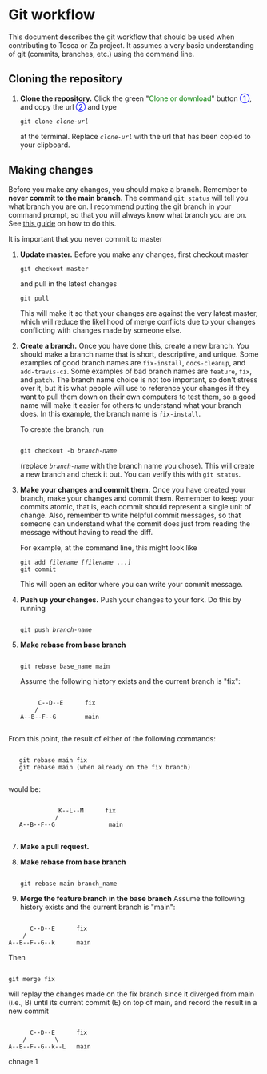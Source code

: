 # Git workflow

This document describes the git workflow that should be used when contributing
to Tosca or Za project. 
It assumes a very basic understanding of git (commits, branches, etc.) using the command line.

## Cloning the repository

1. **Clone the repository.** Click the green "<font color="green">Clone or download</font>" button <font color="blue">①</font>,
   and copy the url <font color="blue">②</font> and type

   <code>git clone <i>clone-url</i></code>

   at the terminal. Replace *`clone-url`* with the url that has been copied to
   your clipboard.

## Making changes

Before you make any changes, you should make a branch. Remember to **never
commit to the main branch**. The command `git status` will tell you what branch you are
on. I recommend putting the git branch in your command prompt, so that you
will always know what branch you are on. See
[this guide](http://stackoverflow.com/a/24716445/161801) on how to do this.

It is important that you never commit to master 

1. **Update master.** Before you make any changes, first checkout master

   ```
   git checkout master
   ```

   and pull in the latest changes

   ```
   git pull
   ```

   This will make it so that your changes are against the very latest master,
   which will reduce the likelihood of merge conflicts due to your changes
   conflicting with changes made by someone else.

2. **Create a branch.** Once you have done this, create a new branch. You
   should make a branch name that is short, descriptive, and unique. Some
   examples of good branch names are `fix-install`, `docs-cleanup`, and
   `add-travis-ci`. Some examples of bad branch names are `feature`, `fix`,
   and `patch`. The branch name choice is not too important, so don't stress
   over it, but it is what people will use to reference your changes if they
   want to pull them down on their own computers to test them, so a good name
   will make it easier for others to understand what your branch does. In this
   example, the branch name is `fix-install`.

   To create the branch, run

   <code>
   git checkout -b <i>branch-name</i>
   </code>

   (replace *`branch-name`* with the branch name you chose). This will create a
   new branch and check it out. You can verify this with `git status`.

3. **Make your changes and commit them.** Once you have created your branch,
   make your changes and commit them. Remember to keep your commits atomic,
   that is, each commit should represent a single unit of change. Also,
   remember to write helpful commit messages, so that someone can understand
   what the commit does just from reading the message without having to read
   the diff.

   For example, at the command line, this might look like

   <pre><code>git add <i>filename [filename ...]</i>
   git commit
   </code></pre>

   This will open an editor where you can write your commit message.

4. **Push up your changes.**  Push your changes to your fork. Do this by
   running

   <code>
   git push <i>branch-name</i>
   </code>
5. **Make rebase from base branch**
   <pre><code>
   git rebase base_name main
   </code></pre>
   
   Assume the following history exists and the current branch is "fix":
    <pre><code>
        C--D--E      fix
       /
   A--B--F--G        main
    </code></pre>
    
From this point, the result of either of the following commands:
   <pre><code>
   git rebase main fix 
   git rebase main (when already on the fix branch)
   </code></pre>
   would be:
  <pre><code>
              K--L--M      fix
             /
   A--B--F--G               main
   </code></pre>   
   
   
7. **Make a pull request.**
8. **Make rebase from base branch**
   <pre><code>
   git rebase main branch_name
   </code></pre> 
   
9. **Merge the feature branch in the base branch** 
Assume the following history exists and the current branch is "main":
<pre><code>
      C--D--E      fix
    /               
A--B--F--G--k      main
</code></pre>
Then
<pre><code>
git merge fix   
</code></pre>
 will replay the changes made on the fix branch since it diverged from main (i.e., B) until its current commit (E) on top of main, and record the result in a new commit
<pre><code>
      C--D--E      fix
    /        \        
A--B--F--G--k--L   main
</code></pre>
chnage 1
